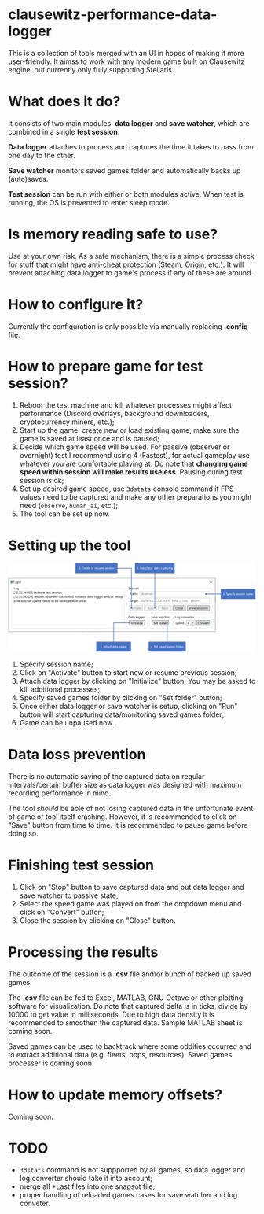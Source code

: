 # clausewitz-performance-data-logger
This is a collection of tools merged with an UI in hopes of making it more user-friendly. It aimss to work with any modern game built on Clausewitz engine, but currently only fully supporting Stellaris.

# What does it do?
It consists of two main modules: **data logger** and **save watcher**, which are combined in a single **test session**.

**Data logger** attaches to process and captures the time it takes to pass from one day to the other.

**Save watcher** monitors saved games folder and automatically backs up (auto)saves.

**Test session** can be run with either or both modules active. When test is running, the OS is prevented to enter sleep mode.

# Is memory reading safe to use?
Use at your own risk. As a safe mechanism, there is a simple process check for stuff that might have anti-cheat protection (Steam, Origin, etc.). It will prevent attaching data logger to game's process if any of these are around.

# How to configure it?
Currently the configuration is only possible via manually replacing 
**.config** file.

# How to prepare game for test session?
1. Reboot the test machine and kill whatever processes might affect performance (Discord overlays, background downloaders, cryptocurrency miners, etc.);
2. Start up the game, create new or load existing game, make sure the game is saved at least once and is paused;
3. Decide which game speed will be used. For passive (observer or overnight) test I recommend using 4 (Fastest), for actual gameplay use whatever you are comfortable playing at. Do note that **changing game speed within session will make results useless**. Pausing during test session is ok;
4. Set up desired game speed, use `3dstats` console command if FPS values need to be captured and make any other preparations you might need (`observe`, `human_ai`, etc.);
5. The tool can be set up now.

# Setting up the tool
![Data logger setup](manual.png)
1. Specify session name;
2. Click on "Activate" button to start new or resume previous session;
3. Attach data logger by clicking on "Initialize" button. You may be asked to kill additional processes;
4. Specify saved games folder by clicking on "Set folder" button;
5. Once either data logger or save watcher is setup, clicking on "Run" button will start capturing data/monitoring saved games folder;
6. Game can be unpaused now.

# Data loss prevention
There is no automatic saving of the captured data on regular intervals/certain buffer size as data logger was designed with maximum recording performance in mind.

The tool *should* be able of not losing captured data in the unfortunate event of game or tool itself crashing. However, it is recommended to click on "Save" button from time to time. It is recommended to pause game before doing so.

# Finishing test session
1. Click on "Stop" button to save captured data and put data logger and save watcher to passive state;
2. Select the speed game was played on from the dropdown menu and click on "Convert" button;
3. Close the session by clicking on "Close" button.

# Processing the results
The outcome of the session is a **.csv** file and\or bunch of backed up saved games.

The **.csv** file can be fed to Excel, MATLAB, GNU Octave or other plotting software for visualization. Do note that captured delta is in ticks, divide by 10000 to get value in milliseconds. Due to high data density it is recommended to smoothen the captured data. Sample MATLAB sheet is coming soon.

Saved games can be used to backtrack where some oddities occurred and to extract additional data (e.g. fleets, pops, resources). Saved games processer is coming soon.

# How to update memory offsets?
Coming soon.

# TODO
- `3dstats` command is not suppported by all games, so data logger and log converter should take it into account;
- merge all *Last files into one snapsot file;
- proper handling of reloaded games cases for save watcher and log conveter.